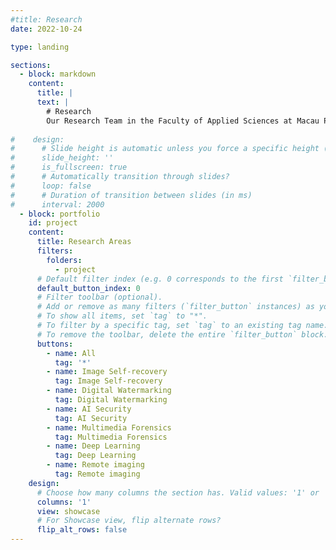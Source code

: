 ```yaml
---
#title: Research
date: 2022-10-24

type: landing

sections:
  - block: markdown
    content:
      title: |
      text: |
        # Research
        Our Research Team in the Faculty of Applied Sciences at Macau Polytechnic University is dedicated to research in the field of digital security. Our research spans various aspects of digital multimedia processing, including digital watermarking, multimedia forensics, tampering detection, self-recovery, remote image processing, and the application of deep learning techniques. With a dedication to fostering the progress of artificial intelligence in security, we consistently push the boundaries of our field through innovative research. Our primary objective is to leverage our expertise to address key challenges in the field of digital security.
      
#    design:
#      # Slide height is automatic unless you force a specific height (e.g. '400px')
#      slide_height: ''
#      is_fullscreen: true
#      # Automatically transition through slides?
#      loop: false
#      # Duration of transition between slides (in ms)
#      interval: 2000
  - block: portfolio
    id: project
    content:
      title: Research Areas
      filters:
        folders:
          - project
      # Default filter index (e.g. 0 corresponds to the first `filter_button` instance below).
      default_button_index: 0
      # Filter toolbar (optional).
      # Add or remove as many filters (`filter_button` instances) as you like.
      # To show all items, set `tag` to "*".
      # To filter by a specific tag, set `tag` to an existing tag name.
      # To remove the toolbar, delete the entire `filter_button` block.
      buttons:
        - name: All
          tag: '*'
        - name: Image Self-recovery
          tag: Image Self-recovery
        - name: Digital Watermarking
          tag: Digital Watermarking
        - name: AI Security
          tag: AI Security
        - name: Multimedia Forensics
          tag: Multimedia Forensics
        - name: Deep Learning
          tag: Deep Learning
        - name: Remote imaging
          tag: Remote imaging
    design:
      # Choose how many columns the section has. Valid values: '1' or '2'.
      columns: '1'
      view: showcase
      # For Showcase view, flip alternate rows?
      flip_alt_rows: false
---
```

